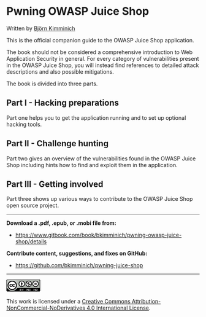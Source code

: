 # Pwning OWASP Juice Shop

Written by [Björn Kimminich](http://kimminich.de)

This is the official companion guide to the OWASP Juice Shop application.

The book should not be considered a comprehensive introduction to Web Application Security in general. For every category of vulnerabilities
present in the OWASP Juice Shop, you will instead find references to detailed attack descriptions and also possible mitigations.

The book is divided into three parts.

## Part I - Hacking preparations

Part one helps you to get the application running and to set up optional hacking tools.

## Part II - Challenge hunting

Part two gives an overview of the vulnerabilities found in the OWASP Juice Shop including hints how to find and exploit them in the application.

## Part III - Getting involved

Part three shows up various ways to contribute to the OWASP Juice Shop open source project.

----

__Download a .pdf, .epub, or .mobi file from:__
* https://www.gitbook.com/book/bkimminich/pwning-owasp-juice-shop/details

__Contribute content, suggestions, and fixes on GitHub:__
* https://github.com/bkimminich/pwning-juice-shop

----

[![CC BY-NC-ND 4.0](introduction/img/cc_by-nc-nd_4.0.png)](https://creativecommons.org/licenses/by-nc-nd/4.0/)

This work is licensed under a [Creative Commons Attribution-NonCommercial-NoDerivatives 4.0 International License](https://creativecommons.org/licenses/by-nc-nd/4.0/).
